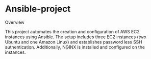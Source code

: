 # Ansible-project



Overview


This project automates the creation and configuration of AWS EC2 instances using Ansible. The setup includes three EC2 instances (two Ubuntu and one Amazon Linux) and establishes password less SSH authentication. Additionally, NGINX is installed and configured on the instances.
